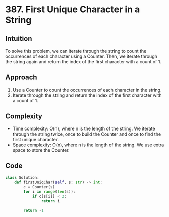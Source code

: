# 387. First Unique Character in a String

## Intuition
To solve this problem, we can iterate through the string to count the occurrences of each character using a Counter. Then, we iterate through the string again and return the index of the first character with a count of 1.

## Approach
1. Use a Counter to count the occurrences of each character in the string.
2. Iterate through the string and return the index of the first character with a count of 1.

## Complexity
- Time complexity: O(n), where n is the length of the string. We iterate through the string twice, once to build the Counter and once to find the first unique character.
- Space complexity: O(n), where n is the length of the string. We use extra space to store the Counter.

## Code
```python
class Solution:
    def firstUniqChar(self, s: str) -> int:
        c = Counter(s)
        for i in range(len(s)):
            if c[s[i]] < 2:
                return i 
                
        return -1
```